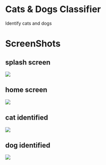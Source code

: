 # Cats & Dogs Classifier

Identify cats and dogs

# ScreenShots


## splash screen
![](screenshots/splash%20screen.png)


## home screen
![](screenshots/home.png)

## cat identified
![](screenshots/cat.png)

## dog identified
![](screenshots/dog.png)

